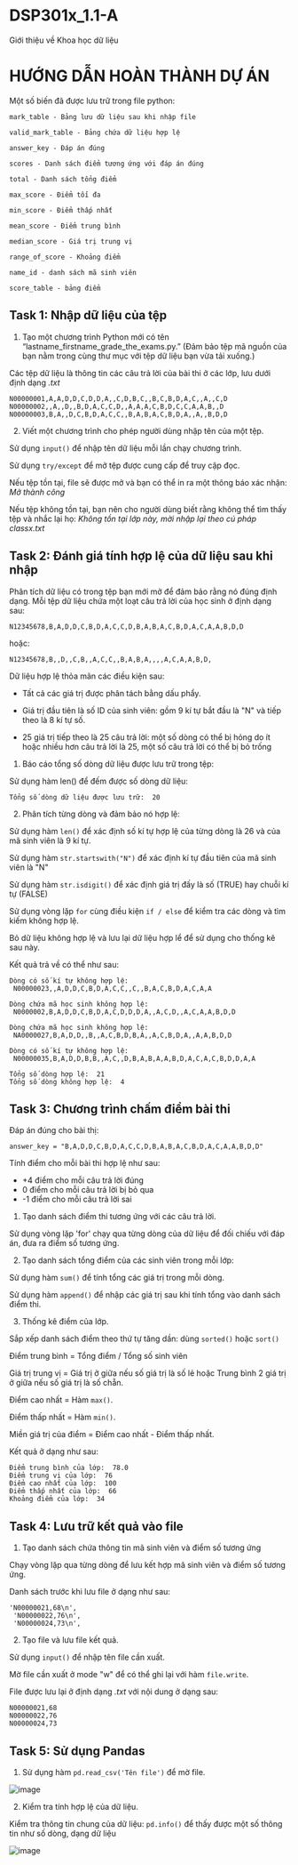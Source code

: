# DSP301x_1.1-A
Giới thiệu về Khoa học dữ liệu
# HƯỚNG DẪN HOÀN THÀNH DỰ ÁN

Một số biến đã được lưu trữ trong file python:

```
mark_table - Bảng lưu dữ liệu sau khi nhập file

valid_mark_table - Bảng chứa dữ liệu hợp lệ

answer_key - Đáp án đúng

scores - Danh sách điểm tương ứng với đáp án đúng

total - Danh sách tổng điểm

max_score - Điểm tối đa

min_score - Điểm thấp nhất

mean_score - Điểm trung bình

median_score - Giá trị trung vị

range_of_score - Khoảng điểm

name_id - danh sách mã sinh viên

score_table - bảng điểm 
```

## Task 1: Nhập dữ liệu của tệp

1. Tạo một chương trình Python mới có tên “lastname_firstname_grade_the_exams.py.” (Đảm bảo tệp mã nguồn của bạn nằm trong cùng thư mục với tệp dữ liệu bạn vừa tải xuống.)

Các tệp dữ liệu là thông tin các câu trả lời của bài thi ở các lớp, lưu dưới định dạng _.txt_

```
N00000001,A,A,D,D,C,D,D,A,,C,D,B,C,,B,C,B,D,A,C,,A,,C,D
N00000002,,A,,D,,B,D,A,C,C,D,,A,A,A,C,B,D,C,C,A,A,B,,D
N00000003,B,A,,D,C,B,D,A,C,C,,B,A,B,A,C,B,D,A,,A,,B,D,D 
```

2. Viết một chương trình cho phép người dùng nhập tên của một tệp. 

Sử dụng `input()` để nhập tên dữ liệu mỗi lần chạy chương trình.

Sử dụng `try/except` để mở tệp được cung cấp để truy cập đọc. 

Nếu tệp tồn tại, file sẽ được mở và bạn có thể in ra một thông báo xác nhận: _Mở thành công_

Nếu tệp không tồn tại, bạn nên cho người dùng biết rằng không thể tìm thấy tệp và nhắc lại họ: _Không tồn tại lớp này, mời nhập lại theo cú pháp classx.txt_

## Task 2: Đánh giá tính hợp lệ của dữ liệu sau khi nhập

Phân tích dữ liệu có trong tệp bạn mới mở để đảm bảo rằng nó đúng định dạng. Mỗi tệp dữ liệu chứa một loạt câu trả lời của học sinh ở định dạng sau:

```N12345678,B,A,D,D,C,B,D,A,C,C,D,B,A,B,A,C,B,D,A,C,A,A,B,D,D```

hoặc:

```N12345678,B,,D,,C,B,,A,C,C,,B,A,B,A,,,,A,C,A,A,B,D,```

Dữ liệu hợp lệ thỏa mãn các điều kiện sau:

- Tất cả các giá trị được phân tách bằng dấu phẩy.

- Giá trị đầu tiên là số ID của sinh viên: gồm 9 kí tự bắt đầu là "N" và tiếp theo là 8 kí tự số.

- 25 giá trị tiếp theo là 25 câu trả lời: một số dòng có thể bị hỏng do ít hoặc nhiều hơn câu trả lời là 25, một số câu trả lời có thể bị bỏ trống

1. Báo cáo tổng số dòng dữ liệu được lưu trữ trong tệp:

Sử dụng hàm len() để đếm được số dòng dữ liệu:

```Tổng số dòng dữ liệu được lưu trữ:  20```

2. Phân tích từng dòng và đảm bảo nó hợp lệ:

Sử dụng hàm `len()` để xác định số kí tự hợp lệ của từng dòng là 26 và của mã sinh viên là 9 kí tự.

Sử dụng hàm `str.startswith("N")` để xác định kí tự đầu tiên của mã sinh viên là "N"

Sử dụng hàm `str.isdigit()` để xác định giá trị đấy là số (TRUE) hay chuỗi kí tự (FALSE)

Sử dụng vòng lặp `for` cùng điều kiện `if / else` để kiểm tra các dòng và tìm kiếm không hợp lệ.

Bỏ dữ liệu không hợp lệ và lưu lại dữ liệu hợp lể để sử dụng cho thống kê sau này.

Kết quả trả về có thể như sau:

```
Dòng có số kí tự không hợp lệ:
 N00000023,,A,D,D,C,B,D,A,C,C,,C,,B,A,C,B,D,A,C,A,A

Dòng chứa mã học sinh không hợp lệ:
 N0000002,B,A,D,D,C,B,D,A,C,D,D,D,A,,A,C,D,,A,C,A,A,B,D,D

Dòng chứa mã học sinh không hợp lệ:
 NA0000027,B,A,D,D,,B,,A,C,B,D,B,A,,A,C,B,D,A,,A,A,B,D,D

Dòng có số kí tự không hợp lệ:
 N00000035,B,A,D,D,B,B,,A,C,,D,B,A,B,A,A,B,D,A,C,A,C,B,D,D,A,A

Tổng số dòng hợp lệ:  21
Tổng số dòng không hợp lệ:  4
```

## Task 3: Chương trình chấm điểm bài thi

Đáp án đúng cho bài thị:

```answer_key = "B,A,D,D,C,B,D,A,C,C,D,B,A,B,A,C,B,D,A,C,A,A,B,D,D"```

Tính điểm cho mỗi bài thi hợp lệ như sau:

- +4 điểm cho mỗi câu trả lời đúng
- 0 điểm cho mỗi câu trả lời bị bỏ qua
- -1 điểm cho mỗi câu trả lời sai

1. Tạo danh sách điểm thi tương ứng với các câu trả lời.

Sử dụng vòng lặp 'for' chạy qua từng dòng của dữ liệu để đối chiếu với đáp án, đưa ra điểm số tương ứng.

2. Tạo danh sách tổng điểm của các sinh viên trong mỗi lớp:

Sử dụng hàm `sum()` để tính tổng các giá trị trong mỗi dòng.

Sử dụng hàm `append()` để nhập các giá trị sau khi tính tổng vào danh sách điểm thi.

3. Thống kê điểm của lớp.

Sắp xếp danh sách điểm theo thứ tự tăng dần: dùng `sorted()` hoặc `sort()`

Điểm trung bình = Tổng điểm / Tổng số sinh viên

Giá trị trung vị = Giá trị ở giữa nếu số giá trị là số lẻ hoặc Trung bình 2 giá trị ở giữa nếu số giá trị là số chẵn.

Điểm cao nhất = Hàm `max()`.

Điểm thấp nhất = Hàm `min()`.

Miền giá trị của điểm = Điểm cao nhất - Điểm thấp nhất.

Kết quả ở dạng như sau: 

```
Điểm trung bình của lớp:  78.0 
Điểm trung vị của lớp:  76 
Điểm cao nhất của lớp:  100 
Điểm thấp nhất của lớp:  66 
Khoảng điểm của lớp:  34
```

## Task 4: Lưu trữ kết quả vào file

1. Tạo danh sách chứa thông tin mã sinh viên và điểm số tương ứng

Chạy vòng lặp qua từng dòng để lưu kết hợp mã sinh viên và điểm số tương ứng.

Danh sách trước khi lưu file ở dạng như sau:

```
'N00000021,68\n',
 'N00000022,76\n',
 'N00000024,73\n',
 ```
 
 2. Tạo file và lưu file kết quả.
 
 Sử dụng `input()` để nhập tên file cần xuất.
 
 Mờ file cần xuất ở mode "w" để có thể ghi lại với hàm `file.write`.
 
 File được lưu lại ở định dạng _.txt_ với nội dung ở dạng sau:
 
 ```
 N00000021,68
N00000022,76
N00000024,73
```

## Task 5: Sử dụng Pandas

1. Sử dụng hàm `pd.read_csv('Tên file')` để mờ file.

![image](https://user-images.githubusercontent.com/85397065/154403422-17876e52-f47c-4ce2-ae24-532567421ca5.png)

2. Kiểm tra tính hợp lệ của dữ liệu.

Kiểm tra thông tin chung của dữ liệu: `pd.info()` để thấy được một số thông tin như số dòng, dạng dữ liệu

![image](https://user-images.githubusercontent.com/85397065/154403668-8fd3aca2-b45f-4e26-ac20-9e3be07540ab.png)

